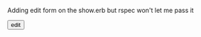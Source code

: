 Adding edit form on the show.erb but rspec won't let me pass it

<form action="/recipes/<%= @recipe.id %>/edit" method="get">
    <input type="hidden" name="_method" value="edit">
     <input type="submit" value="edit">
</form>